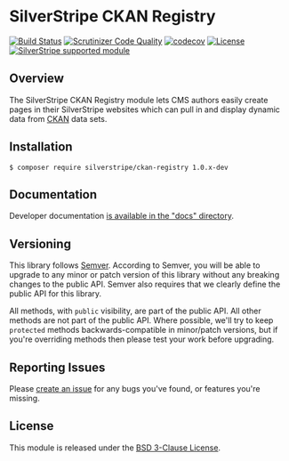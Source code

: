 # SilverStripe CKAN Registry

[![Build Status](https://travis-ci.com/silverstripe/silverstripe-ckan-registry.svg?branch=master)](https://travis-ci.com/silverstripe/silverstripe-ckan-registry)
[![Scrutinizer Code Quality](https://scrutinizer-ci.com/g/silverstripe/silverstripe-ckan-registry/badges/quality-score.png?b=master)](https://scrutinizer-ci.com/g/silverstripe/silverstripe-ckan-registry/?branch=master)
[![codecov](https://codecov.io/gh/silverstripe/silverstripe-ckan-registry/branch/master/graph/badge.svg)](https://codecov.io/gh/silverstripe/silverstripe-ckan-registry)
[![License](https://poser.pugx.org/silverstripe/ckan-registry/license.svg)](https://github.com/silverstripe/silverstripe-ckan-registry#license)
[![SilverStripe supported module](https://img.shields.io/badge/silverstripe-supported-0071C4.svg)](https://www.silverstripe.org/software/addons/silverstripe-commercially-supported-module-list/)

## Overview

The SilverStripe CKAN Registry module lets CMS authors easily create pages in their SilverStripe websites which can
pull in and display dynamic data from [CKAN](https://ckan.org/) data sets.

## Installation

```
$ composer require silverstripe/ckan-registry 1.0.x-dev
```

## Documentation

Developer documentation [is available in the "docs" directory](docs/en/index.md).

## Versioning

This library follows [Semver](http://semver.org). According to Semver,
you will be able to upgrade to any minor or patch version of this library
without any breaking changes to the public API. Semver also requires that
we clearly define the public API for this library.

All methods, with `public` visibility, are part of the public API. All
other methods are not part of the public API. Where possible, we'll try
to keep `protected` methods backwards-compatible in minor/patch versions,
but if you're overriding methods then please test your work before upgrading.

## Reporting Issues

Please [create an issue](https://github.com/silverstripe/silverstripe-ckan-registry/issues)
for any bugs you've found, or features you're missing.

## License

This module is released under the [BSD 3-Clause License](LICENSE).
